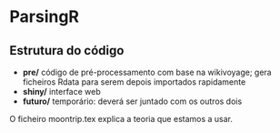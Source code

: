 ParsingR
======================================

Estrutura do código
--------------------------------------

* **pre/** código de pré-processamento com base na wikivoyage; gera ficheiros Rdata para serem depois importados rapidamente
* **shiny/** interface web
* **futuro/** temporário: deverá ser juntado com os outros dois

O ficheiro moontrip.tex explica a teoria que estamos a usar.
